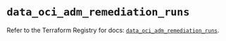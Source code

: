 # `data_oci_adm_remediation_runs`

Refer to the Terraform Registry for docs: [`data_oci_adm_remediation_runs`](https://registry.terraform.io/providers/oracle/oci/7.19.0/docs/data-sources/adm_remediation_runs).
